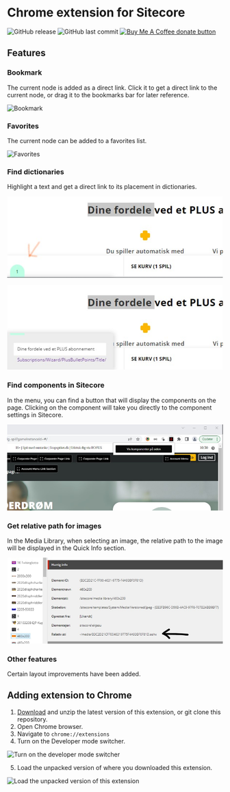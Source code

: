 # Chrome extension for Sitecore

![GitHub release](https://img.shields.io/github/v/release/tennisfar/Chrome-Extension-For-Sitecore?display_name=tag)
![GitHub last commit](https://img.shields.io/github/last-commit/tennisfar/Chrome-Extension-For-Sitecore)
<a href="https://buymeacoffee.com/tennisfar" title="Donate to this project using Buy Me A Coffee"><img src="https://img.shields.io/badge/buy%20me%20a%20coffee-donate-yellow.svg" alt="Buy Me A Coffee donate button" /></a>

## Features

### Bookmark

The current node is added as a direct link. Click it to get a direct link to the current node, or drag it to the bookmarks bar for later reference.

![Bookmark](./assets/bookmark.jpg)

### Favorites

The current node can be added to a favorites list.

![Favorites](./assets/favorites.jpg)

### Find dictionaries

Highlight a text and get a direct link to its placement in dictionaries.

![Find dictionaries](./assets/find-dictionaries-1.jpg)

![Find dictionaries](./assets/find-dictionaries.jpg)

### Find components in Sitecore

In the menu, you can find a button that will display the components on the page. Clicking on the component will take you directly to the component settings in Sitecore.

![DsSitecore](./assets/dsSitecore.jpg)

### Get relative path for images

In the Media Library, when selecting an image, the relative path to the image will be displayed in the Quick Info section.

![Relative path](./assets/relative-path.jpg)

### Other features

Certain layout improvements have been added.

## Adding extension to Chrome

1. [Download](https://github.com/tennisfar/Chrome-Extension-For-Sitecore/releases) and unzip the latest version of this extension, or git clone this repository.
2. Open Chrome browser.
3. Navigate to `chrome://extensions`
4. Turn on the Developer mode switcher.

![Turn on the developer mode switcher](./assets/chrome1.png)

5. Load the unpacked version of where you downloaded this extension.

![Load the unpacked version of this extension](./assets/chrome2.png)
